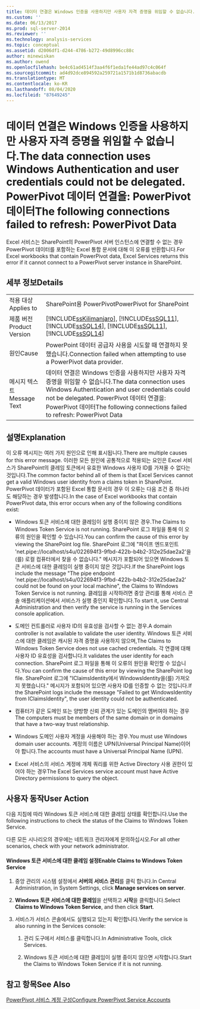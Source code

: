 ```yaml
---
title: 데이터 연결은 Windows 인증을 사용하지만 사용자 자격 증명을 위임할 수 없습니다. PowerPivot 데이터 연결을 새로 고치지 못했습니다. Microsoft Docs
ms.custom: ''
ms.date: 06/13/2017
ms.prod: sql-server-2014
ms.reviewer: ''
ms.technology: analysis-services
ms.topic: conceptual
ms.assetid: d2006df1-d244-4786-b272-49d8996cc88c
author: minewiskan
ms.author: owend
ms.openlocfilehash: be4c61ad4514f3aa4f6f1eda1fe44ad97c4c064f
ms.sourcegitcommit: ad4d92dce894592a259721a1571b1d8736abacdb
ms.translationtype: MT
ms.contentlocale: ko-KR
ms.lasthandoff: 08/04/2020
ms.locfileid: "87649245"
---
```

# <a name="the-data-connection-uses-windows-authentication-and-user-credentials-could-not-be-delegated-the-following-connections-failed-to-refresh-powerpivot-data"></a><span data-ttu-id="2e40c-103">데이터 연결은 Windows 인증을 사용하지만 사용자 자격 증명을 위임할 수 없습니다.</span><span class="sxs-lookup"><span data-stu-id="2e40c-103">The data connection uses Windows Authentication and user credentials could not be delegated.</span></span> <span data-ttu-id="2e40c-104">PowerPivot 데이터 연결을: PowerPivot 데이터</span><span class="sxs-lookup"><span data-stu-id="2e40c-104">The following connections failed to refresh: PowerPivot Data</span></span>
  <span data-ttu-id="2e40c-105">Excel 서비스는 SharePoint의 PowerPivot 서버 인스턴스에 연결할 수 없는 경우 PowerPivot 데이터를 포함하는 Excel 통합 문서에 대해 이 오류를 반환합니다.</span><span class="sxs-lookup"><span data-stu-id="2e40c-105">For Excel workbooks that contain PowerPivot data, Excel Services returns this error if it cannot connect to a PowerPivot server instance in SharePoint.</span></span>  
  
## <a name="details"></a><span data-ttu-id="2e40c-106">세부 정보</span><span class="sxs-lookup"><span data-stu-id="2e40c-106">Details</span></span>  
  
|||  
|-|-|  
|<span data-ttu-id="2e40c-107">적용 대상</span><span class="sxs-lookup"><span data-stu-id="2e40c-107">Applies to</span></span>|<span data-ttu-id="2e40c-108">SharePoint용 PowerPivot</span><span class="sxs-lookup"><span data-stu-id="2e40c-108">PowerPivot for SharePoint</span></span>|  
|<span data-ttu-id="2e40c-109">제품 버전</span><span class="sxs-lookup"><span data-stu-id="2e40c-109">Product Version</span></span>|[!INCLUDE[ssKilimanjaro](../../includes/sskilimanjaro-md.md)]<span data-ttu-id="2e40c-110">, [!INCLUDE[ssSQL11](../../includes/sssql11-md.md)], [!INCLUDE[ssSQL14](../../includes/sssql14-md.md)]</span><span class="sxs-lookup"><span data-stu-id="2e40c-110">, [!INCLUDE[ssSQL11](../../includes/sssql11-md.md)], [!INCLUDE[ssSQL14](../../includes/sssql14-md.md)]</span></span>|  
|<span data-ttu-id="2e40c-111">원인</span><span class="sxs-lookup"><span data-stu-id="2e40c-111">Cause</span></span>|<span data-ttu-id="2e40c-112">PowerPoint 데이터 공급자 사용을 시도할 때 연결하지 못했습니다.</span><span class="sxs-lookup"><span data-stu-id="2e40c-112">Connection failed when attempting to use a PowerPivot data provider.</span></span>|  
|<span data-ttu-id="2e40c-113">메시지 텍스트</span><span class="sxs-lookup"><span data-stu-id="2e40c-113">Message Text</span></span>|<span data-ttu-id="2e40c-114">데이터 연결은 Windows 인증을 사용하지만 사용자 자격 증명을 위임할 수 없습니다.</span><span class="sxs-lookup"><span data-stu-id="2e40c-114">The data connection uses Windows Authentication and user credentials could not be delegated.</span></span> <span data-ttu-id="2e40c-115">PowerPivot 데이터 연결을: PowerPivot 데이터</span><span class="sxs-lookup"><span data-stu-id="2e40c-115">The following connections failed to refresh: PowerPivot Data</span></span>|  
  
## <a name="explanation"></a><span data-ttu-id="2e40c-116">설명</span><span class="sxs-lookup"><span data-stu-id="2e40c-116">Explanation</span></span>  
 <span data-ttu-id="2e40c-117">이 오류 메시지는 여러 가지 원인으로 인해 표시됩니다.</span><span class="sxs-lookup"><span data-stu-id="2e40c-117">There are multiple causes for this error message.</span></span> <span data-ttu-id="2e40c-118">이러한 모든 원인에 공통적으로 적용되는 요인은 Excel 서비스가 SharePoint의 클레임 토큰에서 유효한 Windows 사용자 ID를 가져올 수 없다는 것입니다.</span><span class="sxs-lookup"><span data-stu-id="2e40c-118">The common factor behind all of them is that Excel Services cannot get a valid Windows user identity from a claims token in SharePoint.</span></span> <span data-ttu-id="2e40c-119">PowerPivot 데이터가 포함된 Excel 통합 문서의 경우 이 오류는 다음 조건 중 하나라도 해당하는 경우 발생합니다.</span><span class="sxs-lookup"><span data-stu-id="2e40c-119">In the case of Excel workbooks that contain PowerPivot data, this error occurs when any of the following conditions exist:</span></span>  
  
-   <span data-ttu-id="2e40c-120">Windows 토큰 서비스에 대한 클레임이 실행 중이지 않은 경우.</span><span class="sxs-lookup"><span data-stu-id="2e40c-120">The Claims to Windows Token Service is not running.</span></span> <span data-ttu-id="2e40c-121">SharePoint 로그 파일을 통해 이 오류의 원인을 확인할 수 있습니다.</span><span class="sxs-lookup"><span data-stu-id="2e40c-121">You can confirm the cause of this error by viewing the SharePoint log file.</span></span> <span data-ttu-id="2e40c-122">SharePoint 로그에 "파이프 엔드포인트 'net.pipe://localhost/s4u/022694f3-9fbd-422b-b4b2-312e25dae2a2'을(를) 로컬 컴퓨터에서 찾을 수 없습니다." 메시지가 포함되어 있으면 Windows 토큰 서비스에 대한 클레임이 실행 중이지 않은 것입니다.</span><span class="sxs-lookup"><span data-stu-id="2e40c-122">If the SharePoint logs include the message "The pipe endpoint 'net.pipe://localhost/s4u/022694f3-9fbd-422b-b4b2-312e25dae2a2' could not be found on your local machine", the Claims to Windows Token Service is not running.</span></span> <span data-ttu-id="2e40c-123">클레임을 시작하려면 중앙 관리를 통해 서비스 콘솔 애플리케이션에서 서비스가 실행 중인지 확인합니다.</span><span class="sxs-lookup"><span data-stu-id="2e40c-123">To start it, use Central Administration and then verify the service is running in the Services console application.</span></span>  
  
-   <span data-ttu-id="2e40c-124">도메인 컨트롤러로 사용자 ID의 유효성을 검사할 수 없는 경우.</span><span class="sxs-lookup"><span data-stu-id="2e40c-124">A domain controller is not available to validate the user identity.</span></span> <span data-ttu-id="2e40c-125">Windows 토큰 서비스에 대한 클레임은 캐시된 자격 증명을 사용하지 않으며,</span><span class="sxs-lookup"><span data-stu-id="2e40c-125">The Claims to Windows Token Service does not use cached credentials.</span></span> <span data-ttu-id="2e40c-126">각 연결에 대해 사용자 ID 유효성을 검사합니다.</span><span class="sxs-lookup"><span data-stu-id="2e40c-126">It validates the user identity for each connection.</span></span> <span data-ttu-id="2e40c-127">SharePoint 로그 파일을 통해 이 오류의 원인을 확인할 수 있습니다.</span><span class="sxs-lookup"><span data-stu-id="2e40c-127">You can confirm the cause of this error by viewing the SharePoint log file.</span></span> <span data-ttu-id="2e40c-128">SharePoint 로그에 "IClaimsIdentity에서 WindowsIdentity을(를) 가져오지 못했습니다." 메시지가 포함되어 있으면 사용자 ID를 인증할 수 없는 것입니다.</span><span class="sxs-lookup"><span data-stu-id="2e40c-128">If the SharePoint logs include the message "Failed to get WindowsIdentity from IClaimsIdentity", the user identity could not be authenticated.</span></span>  
  
-   <span data-ttu-id="2e40c-129">컴퓨터가 같은 도메인 또는 양방향 신뢰 관계가 있는 도메인의 멤버여야 하는 경우</span><span class="sxs-lookup"><span data-stu-id="2e40c-129">The computers must be members of the same domain or in domains that have a two-way trust relationship.</span></span>  
  
-   <span data-ttu-id="2e40c-130">Windows 도메인 사용자 계정을 사용해야 하는 경우.</span><span class="sxs-lookup"><span data-stu-id="2e40c-130">You must use Windows domain user accounts.</span></span> <span data-ttu-id="2e40c-131">계정의 이름은 UPN(Universal Principal Name)이어야 합니다.</span><span class="sxs-lookup"><span data-stu-id="2e40c-131">The accounts must have a Universal Principal Name (UPN).</span></span>  
  
-   <span data-ttu-id="2e40c-132">Excel 서비스의 서비스 계정에 개체 쿼리를 위한 Active Directory 사용 권한이 있어야 하는 경우</span><span class="sxs-lookup"><span data-stu-id="2e40c-132">The Excel Services service account must have Active Directory permissions to query the object.</span></span>  
  
## <a name="user-action"></a><span data-ttu-id="2e40c-133">사용자 동작</span><span class="sxs-lookup"><span data-stu-id="2e40c-133">User Action</span></span>  
 <span data-ttu-id="2e40c-134">다음 지침에 따라 Windows 토큰 서비스에 대한 클레임 상태를 확인합니다.</span><span class="sxs-lookup"><span data-stu-id="2e40c-134">Use the following instructions to check the status of the Claims to Windows Token Service.</span></span>  
  
 <span data-ttu-id="2e40c-135">다른 모든 시나리오의 경우에는 네트워크 관리자에게 문의하십시오.</span><span class="sxs-lookup"><span data-stu-id="2e40c-135">For all other scenarios, check with your network administrator.</span></span>  
  
#### <a name="enable-claims-to-windows-token-service"></a><span data-ttu-id="2e40c-136">Windows 토큰 서비스에 대한 클레임 설정</span><span class="sxs-lookup"><span data-stu-id="2e40c-136">Enable Claims to Windows Token Service</span></span>  
  
1.  <span data-ttu-id="2e40c-137">중앙 관리의 시스템 설정에서 **서버의 서비스 관리**를 클릭 합니다.</span><span class="sxs-lookup"><span data-stu-id="2e40c-137">In Central Administration, in System Settings, click **Manage services on server**.</span></span>  
  
2.  <span data-ttu-id="2e40c-138">**Windows 토큰 서비스에 대한 클레임**을 선택하고 **시작**을 클릭합니다.</span><span class="sxs-lookup"><span data-stu-id="2e40c-138">Select **Claims to Windows Token Service**, and then click **Start**.</span></span>  
  
3.  <span data-ttu-id="2e40c-139">서비스가 서비스 콘솔에서도 실행되고 있는지 확인합니다.</span><span class="sxs-lookup"><span data-stu-id="2e40c-139">Verify the service is also running in the Services console:</span></span>  
  
    1.  <span data-ttu-id="2e40c-140">관리 도구에서 서비스를 클릭합니다.</span><span class="sxs-lookup"><span data-stu-id="2e40c-140">In Administrative Tools, click Services.</span></span>  
  
    2.  <span data-ttu-id="2e40c-141">Windows 토큰 서비스에 대한 클레임이 실행 중이지 않으면 시작합니다.</span><span class="sxs-lookup"><span data-stu-id="2e40c-141">Start the Claims to Windows Token Service if it is not running.</span></span>  
  
## <a name="see-also"></a><span data-ttu-id="2e40c-142">참고 항목</span><span class="sxs-lookup"><span data-stu-id="2e40c-142">See Also</span></span>  
 [<span data-ttu-id="2e40c-143">PowerPivot 서비스 계정 구성</span><span class="sxs-lookup"><span data-stu-id="2e40c-143">Configure PowerPivot Service Accounts</span></span>](configure-power-pivot-service-accounts.md)  
  
  
